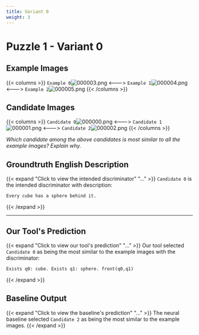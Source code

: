 ```yaml
---
title: Variant 0
weight: 3
---
```


# Puzzle 1 - Variant 0

## Example Images
{{< columns >}}
`Example 0`![000003.png](/clevr-variants/spy/fovariant-0/render/images/CLEVR_val_000003.png)
<--->
`Example 1`![000004.png](/clevr-variants/spy/fovariant-0/render/images/CLEVR_val_000004.png)
<--->
`Example 2`![000005.png](/clevr-variants/spy/fovariant-0/render/images/CLEVR_val_000005.png)
{{< /columns >}}

## Candidate Images
{{< columns >}}
`Candidate 0`![000000.png](/clevr-variants/spy/fovariant-0/render/images/CLEVR_val_000000.png)
<--->
`Candidate 1`![000001.png](/clevr-variants/spy/fovariant-0/render/images/CLEVR_val_000001.png)
<--->
`Candidate 2`![000002.png](/clevr-variants/spy/fovariant-0/render/images/CLEVR_val_000002.png)
{{< /columns >}}

*Which candidate among the above candidates is most similar to all the example images? Explain why.*

## Groundtruth English Description

{{< expand "Click to view the intended discriminator" "..." >}}
`Candidate 0` is the intended discriminator with description:
```plaintext 
Every cube has a sphere behind it.
```
{{< /expand >}}

---



## Our Tool's Prediction

{{< expand "Click to view our tool's prediction" "..." >}}
Our tool selected `Candidate 0` as being the most similar to the example images with the discriminator:
```plaintext
Exists q0: cube. Exists q1: sphere. front(q0,q1)
```
{{< /expand >}}



## Baseline Output

{{< expand "Click to view the baseline's prediction" "..." >}}
The neural baseline selected `Candidate 2` as being the most similar to the example images.
{{< /expand >}}

